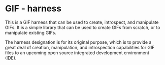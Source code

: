 # GIF - harness

This is a GIF harness that can be used to create, introspect, and manipulate GIFs.
It is a simple library that can be used to create GIFs from scratch, or to manipulate existing GIFs.

The harness designation is for its original purpose,
which is to provide a great deal of creation, manipulation, and introspection capabilities
for GIF files to an upcoming open source integrated development environment (IDE).

